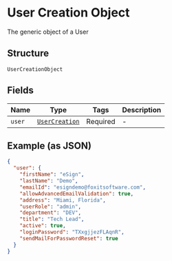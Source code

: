 
# User Creation Object

The generic object of a User

## Structure

`UserCreationObject`

## Fields

| Name | Type | Tags | Description |
|  --- | --- | --- | --- |
| `user` | [`UserCreation`](../../doc/models/user-creation.md) | Required | - |

## Example (as JSON)

```json
{
  "user": {
    "firstName": "eSign",
    "lastName": "Demo",
    "emailId": "esigndemo@foxitsoftware.com",
    "allowAdvancedEmailValidation": true,
    "address": "Miami, Florida",
    "userRole": "admin",
    "department": "DEV",
    "title": "Tech Lead",
    "active": true,
    "loginPassword": "TXxgjjezFLAqnR",
    "sendMailForPasswordReset": true
  }
}
```

